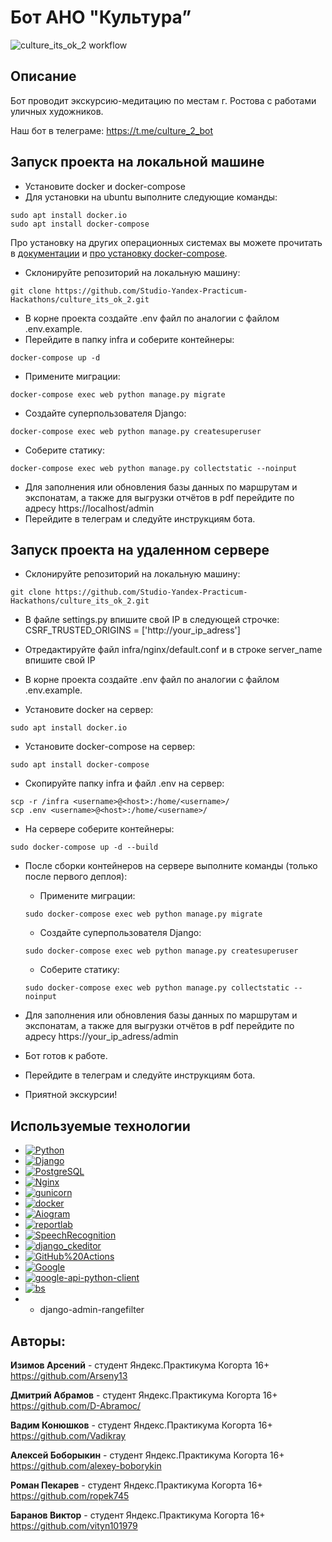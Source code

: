 # Бот АНО "Культура”

![culture_its_ok_2 workflow](https://github.com/Studio-Yandex-Practicum-Hackathons/culture_its_ok_2/actions/workflows/culture_its_ok_2.yml/badge.svg)

## Описание
Бот проводит экскурсию-медитацию по местам г. Ростова с работами уличных художников.

Наш бот в телеграме: https://t.me/culture_2_bot

## Запуск проекта на локальной машине

* Установите docker и docker-compose
* Для установки на ubuntu выполните следующие команды:
```
sudo apt install docker.io
sudo apt install docker-compose
```
Про установку на других операционных системах вы можете прочитать в [документации](https://docs.docker.com/engine/install/) и [про установку docker-compose](https://docs.docker.com/compose/install/).

* Склонируйте репозиторий на локальную машину:
```
git clone https://github.com/Studio-Yandex-Practicum-Hackathons/culture_its_ok_2.git
```
* В корне проекта создайте .env файл по аналогии с файлом .env.example.
* Перейдите в папку infra и соберите контейнеры:
```
docker-compose up -d
```
* Примените миграции:
```
docker-compose exec web python manage.py migrate
```
* Создайте суперпользователя Django:
```
docker-compose exec web python manage.py createsuperuser
```
* Соберите статику:
```
docker-compose exec web python manage.py collectstatic --noinput
```

* Для заполнения или обновления базы данных по маршрутам и экспонатам, а также для выгрузки отчётов в pdf перейдите по адресу https://localhost/admin
* Перейдите в телеграм и следуйте инструкциям бота.

## Запуск проекта на удаленном сервере
* Склонируйте репозиторий на локальную машину:
```
git clone https://github.com/Studio-Yandex-Practicum-Hackathons/culture_its_ok_2.git
```
* В файле settings.py впишите свой IP в следующей строчке: CSRF_TRUSTED_ORIGINS = ['http://your_ip_adress']
* Отредактируйте файл infra/nginx/default.conf и в строке server_name впишите свой IP
* В корне проекта создайте .env файл по аналогии с файлом .env.example.

* Установите docker на сервер:
```
sudo apt install docker.io
```
* Установите docker-compose на сервер:
```
sudo apt install docker-compose
```

* Скопируйте папку infra и файл .env на сервер:
```
scp -r /infra <username>@<host>:/home/<username>/
scp .env <username>@<host>:/home/<username>/
```
* На сервере соберите контейнеры:
```
sudo docker-compose up -d --build
```
* После сборки контейнеров на сервере выполните команды (только после первого деплоя):
    - Примените миграции:
    ```
    sudo docker-compose exec web python manage.py migrate
    ```
    - Создайте суперпользователя Django:
    ```
    sudo docker-compose exec web python manage.py createsuperuser
    ```
    - Соберите статику:
    ```
    sudo docker-compose exec web python manage.py collectstatic --noinput
    ```

* Для заполнения или обновления базы данных по маршрутам и экспонатам, а также для выгрузки отчётов в pdf перейдите по адресу https://your_ip_adress/admin
* Бот готов к работе.
* Перейдите в телеграм и следуйте инструкциям бота.
* Приятной экскурсии!

## Используемые технологии

- [![Python](https://img.shields.io/badge/-Python_3.11-464646?style=flat-square&logo=Python)](https://www.python.org/)
- [![Django](https://img.shields.io/badge/-Django_4.1-464646?style=flat-square&logo=Django)](https://www.djangoproject.com/)
- [![PostgreSQL](https://img.shields.io/badge/-PostgreSQL-464646?style=flat-square&logo=PostgreSQL)](https://www.postgresql.org/)
- [![Nginx](https://img.shields.io/badge/-NGINX-464646?style=flat-square&logo=NGINX)](https://nginx.org/ru/)
- [![gunicorn](https://img.shields.io/badge/-gunicorn-464646?style=flat-square&logo=gunicorn)](https://gunicorn.org/)
- [![docker](https://img.shields.io/badge/-Docker-464646?style=flat-square&logo=docker)](https://www.docker.com/)
- [![Aiogram](https://img.shields.io/badge/Aiogram-3.0.0rc1-green?logo=Aiogram&logoColor=green)](https://aiogram.dev/)
- [![reportlab](https://img.shields.io/badge/reportlab-4.0.4-green?logo=reportlab&logoColor=green)](https://pypi.org/project/reportlab/)
- [![SpeechRecognition](https://img.shields.io/badge/SpeechRecognition-3.10-green?logo=django_ckeditor&logoColor=green)](https://pypi.org/project/SpeechRecognition/)
- [![django_ckeditor](https://img.shields.io/badge/django_ckeditor-6.7.0-green?logo=django_ckeditor&logoColor=green)](https://pypi.org/project/django-ckeditor/)
- [![GitHub%20Actions](https://img.shields.io/badge/-GitHub%20Actions-464646?style=flat-square&logo=GitHub%20actions)](https://github.com/features/actions)
- [![Google](https://img.shields.io/badge/google-3.0.0-green?logo=google&logoColor=green)](https://pypi.org/project/google/)
- [![google-api-python-client](https://img.shields.io/badge/google_api_python_client-2.97.0-green?logo=google_api_python_client&logoColor=green)](https://pypi.org/project/google-api-python-client/)
- [![bs](https://img.shields.io/badge/bs-4%200.0.1-green?logo=bs&logoColor=green)](https://pypi.org/project/bs4/)
- - django-admin-rangefilter

## Авторы:

**Изимов Арсений**  - студент Яндекс.Практикума Когорта 16+
https://github.com/Arseny13

**Дмитрий Абрамов**  - студент Яндекс.Практикума Когорта 16+
https://github.com/D-Abramoc/

**Вадим Конюшков**  - студент Яндекс.Практикума Когорта 16+
https://github.com/Vadikray

**Алексей Боборыкин**  - студент Яндекс.Практикума Когорта 16+
https://github.com/alexey-boborykin

**Роман Пекарев**  - студент Яндекс.Практикума Когорта 16+
https://github.com/ropek745


**Баранов Виктор**  - студент Яндекс.Практикума Когорта 16+
https://github.com/vityn101979